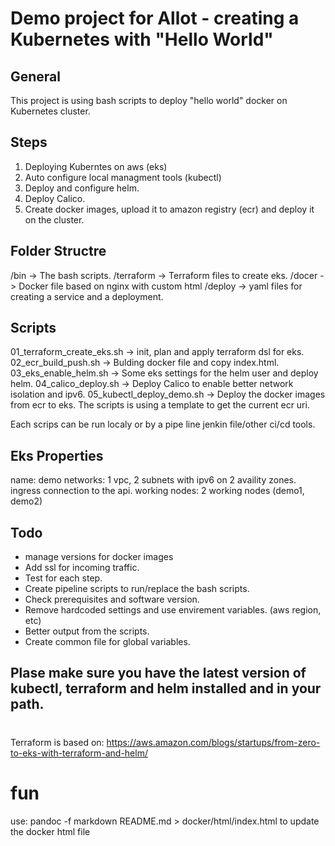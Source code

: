 # Demo project for Allot - creating a Kubernetes with "Hello World"

## General
This project is using bash scripts to deploy "hello world" docker on Kubernetes cluster.

## Steps
1. Deploying Kuberntes on aws (eks)
2. Auto configure local managment tools (kubectl)
3. Deploy and configure helm.
4. Deploy Calico.
5. Create docker images, upload it to amazon registry (ecr) and deploy it on the cluster. 

## Folder Structre
/bin        -> The bash scripts.
/terraform  -> Terraform files to create eks.
/docer      -> Docker file based on nginx with custom html
/deploy     -> yaml files for creating a service and a deployment.

## Scripts
01_terraform_create_eks.sh  -> init, plan and apply terraform dsl for eks.  
02_ecr_build_push.sh        -> Bulding docker file and copy index.html.
03_eks_enable_helm.sh       -> Some eks settings for the helm user and deploy helm.
04_calico_deploy.sh         -> Deploy Calico to enable better network isolation and ipv6.
05_kubectl_deploy_demo.sh   -> Deploy the docker images from ecr to eks. The scripts is using a template to get the current ecr uri.

Each scrips can be run localy or by a pipe line jenkin file/other ci/cd tools.

## Eks Properties
name: demo
networks: 1 vpc, 2 subnets with ipv6 on 2 availity zones.
          ingress connection to the api.
working nodes: 2 working nodes (demo1, demo2)
          

## Todo
* manage versions for docker images
* Add ssl for incoming traffic.
* Test for each step.
* Create pipeline scripts to run/replace the bash scripts.
* Check prerequisites and software version.
* Remove hardcoded settings and use envirement variables. (aws region, etc)
* Better output from the scripts. 
* Create common file for global variables.


## Plase make sure you have the latest version of kubectl, terraform and helm installed and in your path.
#
Terraform is based on:
https://aws.amazon.com/blogs/startups/from-zero-to-eks-with-terraform-and-helm/

# fun
use:
pandoc -f markdown README.md > docker/html/index.html 
to update the docker html file 

